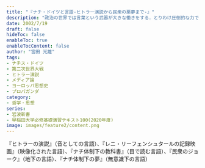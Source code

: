 ```yaml
---
title: "『ナチ・ドイツと言語-ヒトラー演説から民衆の悪夢まで-』"
description: "政治の世界では言葉という武器が大きな働きをする．とりわけ圧倒的な力で民衆を動員したナチ・ドイツにおいて用いられた言語とその語り口は，現代もなお世界のさまざまな局面で利用され，力を持ち続けている．ヒトラー演説やメディアの言語から，教育の言語，ジョークや人々の夢に現れる言葉までを検証し，そのレトリックと意味を考える．"
date: 2002/7/19
draft: false
hideToc: false
enableToc: true
enableTocContent: false
author: "宮田 光雄"
tags: 
- ナチス・ドイツ
- 第二次世界大戦
- ヒトラー演説
- メディア論
- ヨーロッパ思想史
- プロパガンダ
category: 
- 哲学・思想
series:
- 岩波新書
- 早稲田大学必修基礎演習テキスト100(2020年度)
image: images/feature2/content.png
---
```


『ヒトラーの演説』（音としての言語）、『レニ・リーフェンシュタールの記録映画』（映像化された言語）、『ナチ体制下の教科書』（目で読む言語）、『民衆のジョーク』（地下の言語）、『ナチ体制下の夢』（無意識下の言語）